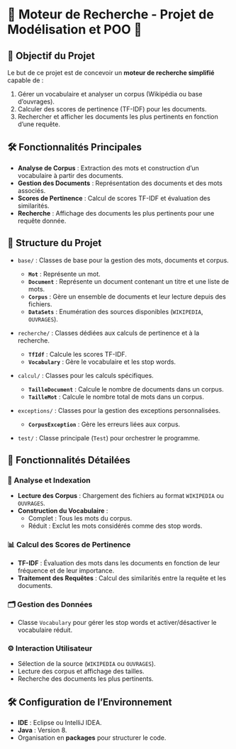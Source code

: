 # 🚀 Moteur de Recherche - Projet de Modélisation et POO 📖

## 📌 Objectif du Projet

Le but de ce projet est de concevoir un **moteur de recherche simplifié** capable de :
1. Gérer un vocabulaire et analyser un corpus (Wikipédia ou base d’ouvrages).
2. Calculer des scores de pertinence (TF-IDF) pour les documents.
3. Rechercher et afficher les documents les plus pertinents en fonction d’une requête.

## 🛠️ Fonctionnalités Principales

- **Analyse de Corpus** : Extraction des mots et construction d’un vocabulaire à partir des documents.
- **Gestion des Documents** : Représentation des documents et des mots associés.
- **Scores de Pertinence** : Calcul de scores TF-IDF et évaluation des similarités.
- **Recherche** : Affichage des documents les plus pertinents pour une requête donnée.

## 📁 Structure du Projet

- `base/` : Classes de base pour la gestion des mots, documents et corpus.
  - **`Mot`** : Représente un mot.
  - **`Document`** : Représente un document contenant un titre et une liste de mots.
  - **`Corpus`** : Gère un ensemble de documents et leur lecture depuis des fichiers.
  - **`DataSets`** : Enumération des sources disponibles (`WIKIPEDIA`, `OUVRAGES`).

- `recherche/` : Classes dédiées aux calculs de pertinence et à la recherche.
  - **`TfIdf`** : Calcule les scores TF-IDF.
  - **`Vocabulary`** : Gère le vocabulaire et les stop words.

- `calcul/` : Classes pour les calculs spécifiques.
  - **`TailleDocument`** : Calcule le nombre de documents dans un corpus.
  - **`TailleMot`** : Calcule le nombre total de mots dans un corpus.

- `exceptions/` : Classes pour la gestion des exceptions personnalisées.
  - **`CorpusException`** : Gère les erreurs liées aux corpus.

- `test/` : Classe principale (`Test`) pour orchestrer le programme.

## 📜 Fonctionnalités Détailées

### 🔎 Analyse et Indexation
- **Lecture des Corpus** : Chargement des fichiers au format `WIKIPEDIA` ou `OUVRAGES`.
- **Construction du Vocabulaire** :
  - Complet : Tous les mots du corpus.
  - Réduit : Exclut les mots considérés comme des stop words.

### 📊 Calcul des Scores de Pertinence
- **TF-IDF** : Évaluation des mots dans les documents en fonction de leur fréquence et de leur importance.
- **Traitement des Requêtes** : Calcul des similarités entre la requête et les documents.

### 🗂️ Gestion des Données
- Classe `Vocabulary` pour gérer les stop words et activer/désactiver le vocabulaire réduit.

### ⚙️ Interaction Utilisateur
- Sélection de la source (`WIKIPEDIA` ou `OUVRAGES`).
- Lecture des corpus et affichage des tailles.
- Recherche des documents les plus pertinents.

## 🛠️ Configuration de l’Environnement

- **IDE** : Eclipse ou IntelliJ IDEA.
- **Java** : Version 8.
- Organisation en **packages** pour structurer le code.

